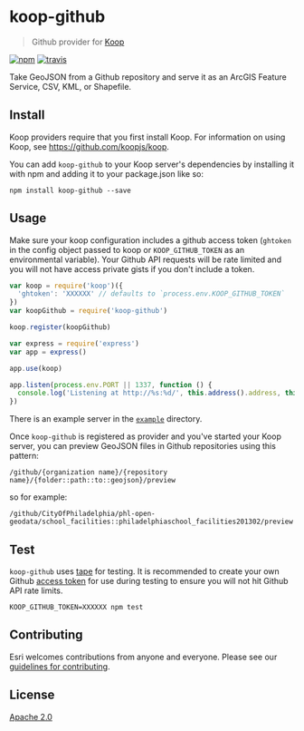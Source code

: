 # koop-github

> Github provider for [Koop](https://github.com/koopjs/koop)

[![npm][npm-image]][npm-url]
[![travis][travis-image]][travis-url]

[npm-image]: https://img.shields.io/npm/v/koop-github.svg?style=flat-square
[npm-url]: https://www.npmjs.com/package/koop-github
[travis-image]: https://img.shields.io/travis/koopjs/koop-github/master.svg?style=flat-square
[travis-url]: https://travis-ci.org/koopjs/koop-github

Take GeoJSON from a Github repository and serve it as an ArcGIS Feature Service, CSV, KML, or Shapefile.

## Install

Koop providers require that you first install Koop. For information on using Koop, see https://github.com/koopjs/koop.

You can add `koop-github` to your Koop server's dependencies by installing it with npm and adding it to your package.json like so:

```
npm install koop-github --save
```

## Usage

Make sure your koop configuration includes a github access token (`ghtoken` in the config object passed to koop or `KOOP_GITHUB_TOKEN` as an environmental variable). Your Github API requests will be rate limited and you will not have access private gists if you don't include a token.

```js
var koop = require('koop')({
  'ghtoken': 'XXXXXX' // defaults to `process.env.KOOP_GITHUB_TOKEN`
})
var koopGithub = require('koop-github')

koop.register(koopGithub)

var express = require('express')
var app = express()

app.use(koop)

app.listen(process.env.PORT || 1337, function () {
  console.log('Listening at http://%s:%d/', this.address().address, this.address().port)
})
```

There is an example server in the [`example`](example) directory.

Once `koop-github` is registered as provider and you've started your Koop server, you can preview GeoJSON files in Github repositories using this pattern:

```
/github/{organization name}/{repository name}/{folder::path::to::geojson}/preview
```

so for example:

```
/github/CityOfPhiladelphia/phl-open-geodata/school_facilities::philadelphiaschool_facilities201302/preview
```

## Test

`koop-github` uses [tape](https://github.com/substack/tape) for testing. It is recommended to create your own Github [access token](https://github.com/settings/tokens) for use during testing to ensure you will not hit Github API rate limits.

```
KOOP_GITHUB_TOKEN=XXXXXX npm test
```

## Contributing

Esri welcomes contributions from anyone and everyone. Please see our [guidelines for contributing](https://github.com/Esri/contributing).

## License

[Apache 2.0](LICENSE)
